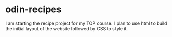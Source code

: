 # odin-recipes
I am starting the recipe project for my TOP course. I plan to use html to build the initial layout of the website followed by CSS to style it.